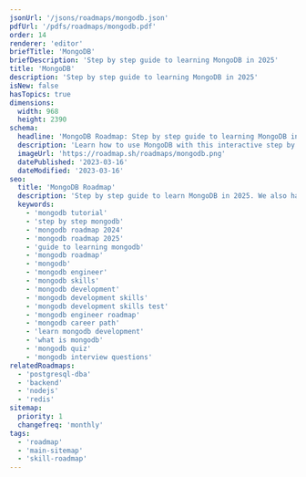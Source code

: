 ```yaml
---
jsonUrl: '/jsons/roadmaps/mongodb.json'
pdfUrl: '/pdfs/roadmaps/mongodb.pdf'
order: 14
renderer: 'editor'
briefTitle: 'MongoDB'
briefDescription: 'Step by step guide to learning MongoDB in 2025'
title: 'MongoDB'
description: 'Step by step guide to learning MongoDB in 2025'
isNew: false
hasTopics: true
dimensions:
  width: 968
  height: 2390
schema:
  headline: 'MongoDB Roadmap: Step by step guide to learning MongoDB in 2025'
  description: 'Learn how to use MongoDB with this interactive step by step guide in 2023. We also have resources and short descriptions attached to the roadmap items so you can get everything you want to learn in one place.'
  imageUrl: 'https://roadmap.sh/roadmaps/mongodb.png'
  datePublished: '2023-03-16'
  dateModified: '2023-03-16'
seo:
  title: 'MongoDB Roadmap'
  description: 'Step by step guide to learn MongoDB in 2025. We also have resources and short descriptions attached to the roadmap items so you can get everything you want to learn in one place.'
  keywords:
    - 'mongodb tutorial'
    - 'step by step mongodb'
    - 'mongodb roadmap 2024'
    - 'mongodb roadmap 2025'
    - 'guide to learning mongodb'
    - 'mongodb roadmap'
    - 'mongodb'
    - 'mongodb engineer'
    - 'mongodb skills'
    - 'mongodb development'
    - 'mongodb development skills'
    - 'mongodb development skills test'
    - 'mongodb engineer roadmap'
    - 'mongodb career path'
    - 'learn mongodb development'
    - 'what is mongodb'
    - 'mongodb quiz'
    - 'mongodb interview questions'
relatedRoadmaps:
  - 'postgresql-dba'
  - 'backend'
  - 'nodejs'
  - 'redis'
sitemap:
  priority: 1
  changefreq: 'monthly'
tags:
  - 'roadmap'
  - 'main-sitemap'
  - 'skill-roadmap'
---
```

